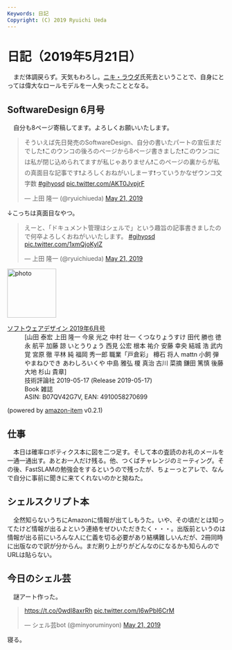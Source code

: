 ```yaml
---
Keywords: 日記
Copyright: (C) 2019 Ryuichi Ueda
---
```


# 日記（2019年5月21日）

　まだ体調戻らず。天気もわろし。[ニキ・ラウダ](https://ja.wikipedia.org/wiki/%E3%83%8B%E3%82%AD%E3%83%BB%E3%83%A9%E3%82%A6%E3%83%80#%E4%BA%BA%E7%89%A9)氏死去ということで、自身にとっては偉大なロールモデルを一人失ったこととなる。

## SoftwareDesign 6月号

　自分も8ページ寄稿してます。よろしくお願いいたします。

<blockquote class="twitter-tweet" data-partner="tweetdeck"><p lang="ja" dir="ltr">そういえば先日発売のSoftwareDesign、自分の書いたパートの宣伝まだでした❗️このウンコの後ろのページから8ページ書きました❗️このウンコには私が閉じ込められてますが私じゃありません❗️このページの裏からが私の真面目な記事です❗️よろしくおねがいしまーす❗️っていうかなぜウンコ文字数 <a href="https://twitter.com/hashtag/gihyosd?src=hash&amp;ref_src=twsrc%5Etfw">#gihyosd</a> <a href="https://t.co/AKT0JvpjrF">pic.twitter.com/AKT0JvpjrF</a></p>&mdash; 上田 隆一 (@ryuichiueda) <a href="https://twitter.com/ryuichiueda/status/1130842657486299137?ref_src=twsrc%5Etfw">May 21, 2019</a></blockquote>

↓こっちは真面目なやつ。

<blockquote class="twitter-tweet" data-partner="tweetdeck"><p lang="ja" dir="ltr">えーと、「ドキュメント管理はシェルで」という趣旨の記事書きましたので何卒よろしくおねがいいたします。 <a href="https://twitter.com/hashtag/gihyosd?src=hash&amp;ref_src=twsrc%5Etfw">#gihyosd</a> <a href="https://t.co/1xmQjoKylZ">pic.twitter.com/1xmQjoKylZ</a></p>&mdash; 上田 隆一 (@ryuichiueda) <a href="https://twitter.com/ryuichiueda/status/1130843933557190657?ref_src=twsrc%5Etfw">May 21, 2019</a></blockquote>
<script async src="https://platform.twitter.com/widgets.js" charset="utf-8"></script>

<div class="hreview">
  <div class="photo"><a class="item url" href="https://www.amazon.co.jp/exec/obidos/ASIN/B07QV42G7V/ryuichiueda-22"><img src="https://images-fe.ssl-images-amazon.com/images/I/51F%2B1W-QebL._SL160_.jpg" width="113" alt="photo"></a></div>
  <dl class="fn">
    <dt><a href="https://www.amazon.co.jp/exec/obidos/ASIN/B07QV42G7V/ryuichiueda-22">ソフトウェアデザイン 2019年6月号</a></dt>
    <dd>[山田 泰宏 上田 隆一 今泉 光之 中村 壮一 くつなりょうすけ 田代 勝也 徳永 航平 加藤 諒 いとうりょう 西見 公宏 根本 祐介 安藤 幸央 結城 浩 武内 覚 宮原 徹 平林 純 福岡 秀一郎 職業「戸倉彩」 樽石 将人 mattn 小飼 弾 やまねひでき あわしろいくや 中島 雅弘 榎 真治 古川 菜摘 鎌田 篤慎 後藤 大地 杉山 貴章]</dd>
    <dd>技術評論社 2019-05-17 (Release 2019-05-17)</dd>
    <dd>Book 雑誌</dd>
    <dd>ASIN: B07QV42G7V, EAN: 4910058270699</dd>
  </dl>
  <p class="powered-by" >(powered by <a href="https://github.com/spiegel-im-spiegel/amazon-item" >amazon-item</a> v0.2.1)</p>
</div>


## 仕事

　本日は確率ロボティクス本に図を二つ足す。そして本の査読のお礼のメールを一通一通出す。あとお一人だけ残る。他、つくばチャレンジのミーティング。その後、FastSLAMの勉強会をするというので残ったが、ちょーっとアレで、なんで自分に事前に聞きに来てくれないのかと拗ねた。

## シェルスクリプト本

　全然知らないうちにAmazonに情報が出てしもうた。いや、その頃だとは知ってたけど情報が出るよという連絡をぜひいただきたく・・・。出版前というのは情報が出る前にいろんな人に仁義を切る必要があり結構難しいんだが、2冊同時に出版なので訳が分からん。まだ刷り上がりがどんなのになるかも知らんのでURLは貼らない。


## 今日のシェル芸

　謎アート作った。

<blockquote class="twitter-tweet" data-partner="tweetdeck"><p lang="und" dir="ltr"><a href="https://t.co/0wdI8axrRh">https://t.co/0wdI8axrRh</a> <a href="https://t.co/I6wPbI6CrM">pic.twitter.com/I6wPbI6CrM</a></p>&mdash; シェル芸bot (@minyoruminyon) <a href="https://twitter.com/minyoruminyon/status/1130824145569140737?ref_src=twsrc%5Etfw">May 21, 2019</a></blockquote>
<script async src="https://platform.twitter.com/widgets.js" charset="utf-8"></script>


寝る。
